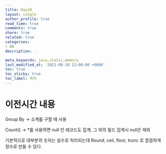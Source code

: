 ```yaml
---
title: Day10
layout: single
author_profile: true
read_time: true
comments: true
share: true
related: true
categories:
- DB
description: .

meta_keywords: java,static,memory
last_modified_at: '2021-08-10 12:00:00 +0800'
toc: true
toc_sticky: true
toc_label: 목차
---
```


# 이전시간 내용

Group By -> 소계를 구할 때 사용

Count() -> *를 사용하면 null 인 레코드도 집계, 그 외의 필드 집계시 null은 제외

기본적으로 대부분의 숫자는 실수로 처리되는데 Round, ceil, floor, trunc 로 깔끔하게 정수로 만들 수 있다. 

